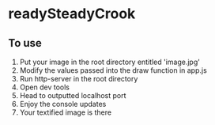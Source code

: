 # readySteadyCrook

## To use

1) Put your image in the root directory entitled 'image.jpg'
2) Modify the values passed into the draw function in app.js
3) Run http-server in the root directory
4) Open dev tools
5) Head to outputted localhost port
6) Enjoy the console updates
7) Your textified image is there

